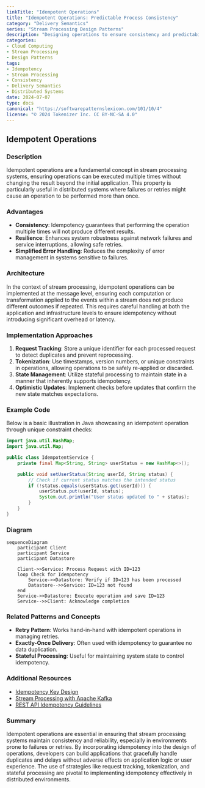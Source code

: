 ```yaml
---
linkTitle: "Idempotent Operations"
title: "Idempotent Operations: Predictable Process Consistency"
category: "Delivery Semantics"
series: "Stream Processing Design Patterns"
description: "Designing operations to ensure consistency and predictability in stream processing by producing the same result even if performed multiple times."
categories:
- Cloud Computing
- Stream Processing
- Design Patterns
tags:
- Idempotency
- Stream Processing
- Consistency
- Delivery Semantics
- Distributed Systems
date: 2024-07-07
type: docs
canonical: "https://softwarepatternslexicon.com/101/10/4"
license: "© 2024 Tokenizer Inc. CC BY-NC-SA 4.0"
---
```


## Idempotent Operations

### Description

Idempotent operations are a fundamental concept in stream processing systems, ensuring operations can be executed multiple times without changing the result beyond the initial application. This property is particularly useful in distributed systems where failures or retries might cause an operation to be performed more than once.

### Advantages

- **Consistency**: Idempotency guarantees that performing the operation multiple times will not produce different results.
- **Resilience**: Enhances system robustness against network failures and service interruptions, allowing safe retries.
- **Simplified Error Handling**: Reduces the complexity of error management in systems sensitive to failures.

### Architecture

In the context of stream processing, idempotent operations can be implemented at the message level, ensuring each computation or transformation applied to the events within a stream does not produce different outcomes if repeated. This requires careful handling at both the application and infrastructure levels to ensure idempotency without introducing significant overhead or latency.

### Implementation Approaches

1. **Request Tracking**: Store a unique identifier for each processed request to detect duplicates and prevent reprocessing.
2. **Tokenization**: Use timestamps, version numbers, or unique constraints in operations, allowing operations to be safely re-applied or discarded.
3. **State Management**: Utilize stateful processing to maintain state in a manner that inherently supports idempotency.
4. **Optimistic Updates**: Implement checks before updates that confirm the new state matches expectations.

### Example Code

Below is a basic illustration in Java showcasing an idempotent operation through unique constraint checks:

```java
import java.util.HashMap;
import java.util.Map;

public class IdempotentService {
    private final Map<String, String> userStatus = new HashMap<>();

    public void setUserStatus(String userId, String status) {
        // Check if current status matches the intended status
        if (!status.equals(userStatus.get(userId))) {
            userStatus.put(userId, status);
            System.out.println("User status updated to " + status);
        }
    }
}
```

### Diagram

```mermaid
sequenceDiagram
    participant Client
    participant Service
    participant Datastore

    Client->>Service: Process Request with ID=123
    loop Check for Idempotency
        Service->>Datastore: Verify if ID=123 has been processed
        Datastore-->>Service: ID=123 not found
    end
    Service->>Datastore: Execute operation and save ID=123
    Service-->>Client: Acknowledge completion
```

### Related Patterns and Concepts

- **Retry Pattern**: Works hand-in-hand with idempotent operations in managing retries.
- **Exactly-Once Delivery**: Often used with idempotency to guarantee no data duplication.
- **Stateful Processing**: Useful for maintaining system state to control idempotency.

### Additional Resources

- [Idempotency Key Design](https://developer.example.com/idempotency-key)
- [Stream Processing with Apache Kafka](https://kafka.apache.org/documentation/streams)
- [REST API Idempotency Guidelines](https://restfulapi.net/idempotent-rest-api/)

### Summary

Idempotent operations are essential in ensuring that stream processing systems maintain consistency and reliability, especially in environments prone to failures or retries. By incorporating idempotency into the design of operations, developers can build applications that gracefully handle duplicates and delays without adverse effects on application logic or user experience. The use of strategies like request tracking, tokenization, and stateful processing are pivotal to implementing idempotency effectively in distributed environments.
